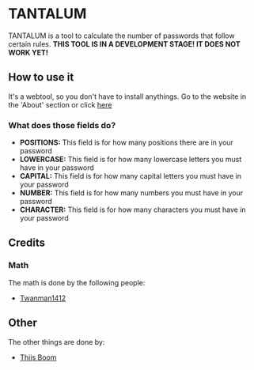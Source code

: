 # TANTALUM
TANTALUM is a tool to calculate the number of passwords that follow certain rules.
**THIS TOOL IS IN A DEVELOPMENT STAGE! IT DOES NOT WORK YET!**

## How to use it
It's a webtool, so you don't have to install anythings.
Go to the website in the 'About' section or click [here](https://curesiumtool-tantalum.netlify.app/tool 'TANTALUM IS HERE')

### What does those fields do?
* **POSITIONS:** This field is for how many positions there are in your password
* **LOWERCASE:** This field is for how many lowercase letters you must have in your password
* **CAPITAL:** This field is for how many capital letters you must have in your password
* **NUMBER:** This field is for how many numbers you must have in your password
* **CHARACTER:** This field is for how many characters you must have in your password

## Credits
### Math
The math is done by the following people:
* [Twanman1412](https://github.com/twanman1412)

## Other
The other things are done by:
* [Thijs Boom](https://github.com/twboom)
